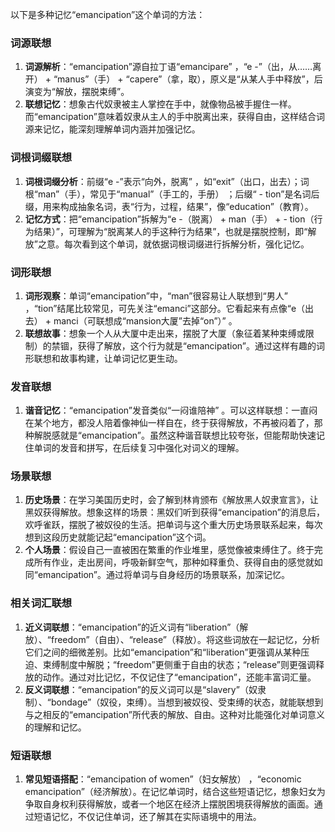 以下是多种记忆“emancipation”这个单词的方法：

### 词源联想
1. **词源解析**：“emancipation”源自拉丁语“emancipare” ，“e -”（出，从……离开） + “manus”（手） + “capere”（拿，取），原义是“从某人手中释放”，后演变为“解放，摆脱束缚”。
2. **联想记忆**：想象古代奴隶被主人掌控在手中，就像物品被手握住一样。而“emancipation”意味着奴隶从主人的手中脱离出来，获得自由，这样结合词源来记忆，能深刻理解单词内涵并加强记忆。

### 词根词缀联想
1. **词根词缀分析**：前缀“e -”表示“向外，脱离” ，如“exit”（出口，出去）；词根“man”（手），常见于“manual”（手工的，手册） ；后缀“ - tion”是名词后缀，用来构成抽象名词，表“行为，过程，结果”，像“education”（教育）。
2. **记忆方式**：把“emancipation”拆解为“e -（脱离） + man（手） + - tion（行为结果）”，可理解为“脱离某人的手这种行为结果”，也就是摆脱控制，即“解放”之意。每次看到这个单词，就依据词根词缀进行拆解分析，强化记忆。

### 词形联想
1. **词形观察**：单词“emancipation”中，“man”很容易让人联想到“男人” ，“tion”结尾比较常见，可先关注“emanci”这部分。它看起来有点像“e（出去） + manci（可联想成“mansion大厦”去掉“on”）” 。
2. **联想故事**：想象一个人从大厦中走出来，摆脱了大厦（象征着某种束缚或限制）的禁锢，获得了解放，这个行为就是“emancipation”。通过这样有趣的词形联想和故事构建，让单词记忆更生动。

### 发音联想
1. **谐音记忆**：“emancipation”发音类似“一闷谁陪神” 。可以这样联想：一直闷在某个地方，都没人陪着像神仙一样自在，终于获得解放，不再被闷着了，那种解脱感就是“emancipation”。虽然这种谐音联想比较夸张，但能帮助快速记住单词的发音和拼写，在后续复习中强化对词义的理解。

### 场景联想
1. **历史场景**：在学习美国历史时，会了解到林肯颁布《解放黑人奴隶宣言》，让黑奴获得解放。想象这样的场景：黑奴们听到获得“emancipation”的消息后，欢呼雀跃，摆脱了被奴役的生活。把单词与这个重大历史场景联系起来，每次想到这段历史就能记起“emancipation”这个词。
2. **个人场景**：假设自己一直被困在繁重的作业堆里，感觉像被束缚住了。终于完成所有作业，走出房间，呼吸新鲜空气，那种如释重负、获得自由的感觉就如同“emancipation”。通过将单词与自身经历的场景联系，加深记忆。

### 相关词汇联想
1. **近义词联想**：“emancipation”的近义词有“liberation”（解放）、“freedom”（自由）、“release”（释放）。将这些词放在一起记忆，分析它们之间的细微差别。比如“emancipation”和“liberation”更强调从某种压迫、束缚制度中解脱；“freedom”更侧重于自由的状态；“release”则更强调释放的动作。通过对比记忆，不仅记住了“emancipation”，还能丰富词汇量。
2. **反义词联想**：“emancipation”的反义词可以是“slavery”（奴隶制）、“bondage”（奴役，束缚）。当想到被奴役、受束缚的状态，就能联想到与之相反的“emancipation”所代表的解放、自由。这种对比能强化对单词意义的理解和记忆。

### 短语联想
1. **常见短语搭配**：“emancipation of women”（妇女解放） ，“economic emancipation”（经济解放）。在记忆单词时，结合这些短语记忆，想象妇女为争取自身权利获得解放，或者一个地区在经济上摆脱困境获得解放的画面。通过短语记忆，不仅记住单词，还了解其在实际语境中的用法。 